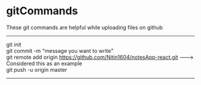 # gitCommands                                                                                       
These git commands are helpful while uploading files on github
___________________________________________________________________________________________________________
git init \
git commit -m "message you want to write" \
git remote add origin https://github.com/Nitin1604/notesApp-react.git ---> Considered this as an example \
git push -u origin master 
____________________________________________________________________________________________________________
